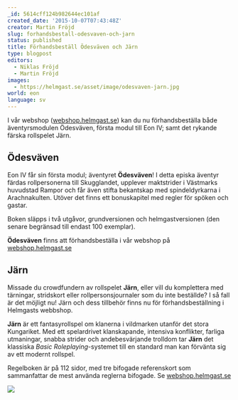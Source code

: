 ```yaml
---
_id: 5614cff124b982644ec101af
created_date: '2015-10-07T07:43:48Z'
creator: Martin Fröjd
slug: forhandsbestall-odesvaven-och-jarn
status: published
title: Förhandsbeställ Ödesväven och Järn
type: blogpost
editors:
  - Niklas Fröjd
  - Martin Fröjd
images:
  - https://helmgast.se/asset/image/odesvaven-jarn.jpg
world: eon
language: sv
---
```

I vår webshop ([webshop.helmgast.se](http://webshop.helmgast.se/)) kan du nu förhandsbeställa både äventyrsmodulen Ödesväven, första modul till Eon IV; samt det rykande färska rollspelet Järn.

## Ödesväven

Eon IV får sin första modul; äventyret **Ödesväven**! I detta episka äventyr färdas rollpersonerna till Skugglandet, upplever maktstrider i Västmarks huvudstad Rampor och får även stifta bekantskap med spindeldyrkarna i Arachnakulten. Utöver det finns ett bonuskapitel med regler för spöken och gastar.

Boken släpps i två utgåvor, grundversionen och helmgastversionen (den senare begränsad till endast 100 exemplar).

**Ödesväven** finns att förhandsbeställa i vår webshop på [webshop.helmgast.se](http://webshop.helmgast.se/sv/eon/)

## Järn

Missade du crowdfundern av rollspelet **Järn**, eller vill du komplettera med tärningar, stridskort eller rollpersonsjournaler som du inte beställde? I så fall är det möjligt nu! Järn och dess tillbehör finns nu för förhandsbeställning i Helmgasts webbshop.

**Järn** är ett fantasyrollspel om klanerna i vildmarken utanför det stora Kungariket. Med ett spelardrivet klanskapande, intensiva konflikter, farliga utmaningar, snabba strider och andebesvärjande trolldom tar **Järn** det klassiska *Basic Roleplaying*-systemet till en standard man kan förvänta sig av ett modernt rollspel.

Regelboken är på 112 sidor, med tre bifogade referenskort som sammanfattar de mest använda reglerna bifogade. Se [webshop.helmgast.se](http://webshop.helmgast.se/sv/jarn/)

![](https://helmgast.se/asset/image/odesvaven-jarn.jpg)
